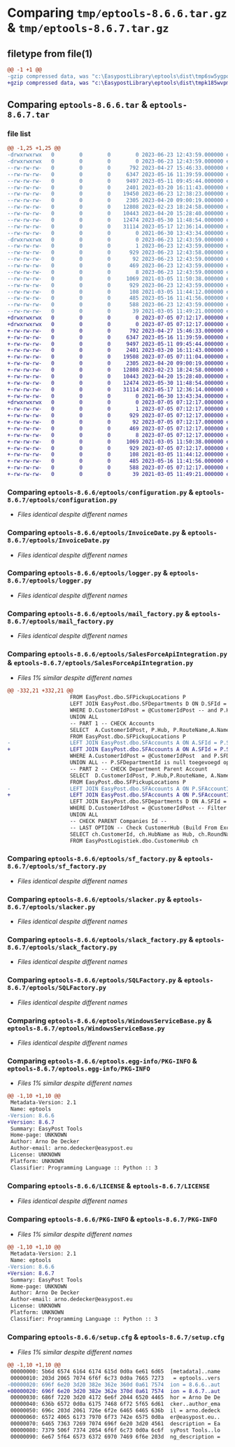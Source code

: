 # Comparing `tmp/eptools-8.6.6.tar.gz` & `tmp/eptools-8.6.7.tar.gz`

## filetype from file(1)

```diff
@@ -1 +1 @@
-gzip compressed data, was "c:\EasypostLibrary\eptools\dist\tmp6sw5ygpq\eptools-8.6.6.tar", last modified: Fri Jun 23 12:43:59 2023, max compression
+gzip compressed data, was "c:\EasypostLibrary\eptools\dist\tmpk185wvpm\eptools-8.6.7.tar", last modified: Wed Jul  5 07:12:17 2023, max compression
```

## Comparing `eptools-8.6.6.tar` & `eptools-8.6.7.tar`

### file list

```diff
@@ -1,25 +1,25 @@
-drwxrwxrwx   0        0        0        0 2023-06-23 12:43:59.000000 eptools-8.6.6/
-drwxrwxrwx   0        0        0        0 2023-06-23 12:43:59.000000 eptools-8.6.6/eptools/
--rw-rw-rw-   0        0        0      792 2023-04-27 15:46:33.000000 eptools-8.6.6/eptools/configuration.py
--rw-rw-rw-   0        0        0     6347 2023-05-16 11:39:59.000000 eptools-8.6.6/eptools/InvoiceDate.py
--rw-rw-rw-   0        0        0     9497 2023-05-11 09:45:44.000000 eptools-8.6.6/eptools/logger.py
--rw-rw-rw-   0        0        0     2401 2023-03-20 16:11:43.000000 eptools-8.6.6/eptools/mail_factory.py
--rw-rw-rw-   0        0        0    19450 2023-06-23 12:38:23.000000 eptools-8.6.6/eptools/SalesForceApiIntegration.py
--rw-rw-rw-   0        0        0     2305 2023-04-20 09:00:19.000000 eptools-8.6.6/eptools/sf_factory.py
--rw-rw-rw-   0        0        0    12808 2023-02-23 18:24:58.000000 eptools-8.6.6/eptools/slacker.py
--rw-rw-rw-   0        0        0    10443 2023-04-20 15:28:40.000000 eptools-8.6.6/eptools/slack_factory.py
--rw-rw-rw-   0        0        0    12474 2023-05-30 11:48:54.000000 eptools-8.6.6/eptools/SQLFactory.py
--rw-rw-rw-   0        0        0    31114 2023-05-17 12:36:14.000000 eptools-8.6.6/eptools/WindowsServiceBase.py
--rw-rw-rw-   0        0        0        0 2021-06-30 13:43:34.000000 eptools-8.6.6/eptools/__init__.py
-drwxrwxrwx   0        0        0        0 2023-06-23 12:43:59.000000 eptools-8.6.6/eptools.egg-info/
--rw-rw-rw-   0        0        0        1 2023-06-23 12:43:59.000000 eptools-8.6.6/eptools.egg-info/dependency_links.txt
--rw-rw-rw-   0        0        0      929 2023-06-23 12:43:58.000000 eptools-8.6.6/eptools.egg-info/PKG-INFO
--rw-rw-rw-   0        0        0       92 2023-06-23 12:43:59.000000 eptools-8.6.6/eptools.egg-info/requires.txt
--rw-rw-rw-   0        0        0      469 2023-06-23 12:43:59.000000 eptools-8.6.6/eptools.egg-info/SOURCES.txt
--rw-rw-rw-   0        0        0        8 2023-06-23 12:43:59.000000 eptools-8.6.6/eptools.egg-info/top_level.txt
--rw-rw-rw-   0        0        0     1069 2021-03-05 11:50:38.000000 eptools-8.6.6/LICENSE
--rw-rw-rw-   0        0        0      929 2023-06-23 12:43:59.000000 eptools-8.6.6/PKG-INFO
--rw-rw-rw-   0        0        0      108 2021-03-05 11:44:12.000000 eptools-8.6.6/pyproject.toml
--rw-rw-rw-   0        0        0      485 2023-05-16 11:41:56.000000 eptools-8.6.6/README.md
--rw-rw-rw-   0        0        0      588 2023-06-23 12:43:59.000000 eptools-8.6.6/setup.cfg
--rw-rw-rw-   0        0        0       39 2021-03-05 11:49:21.000000 eptools-8.6.6/setup.py
+drwxrwxrwx   0        0        0        0 2023-07-05 07:12:17.000000 eptools-8.6.7/
+drwxrwxrwx   0        0        0        0 2023-07-05 07:12:17.000000 eptools-8.6.7/eptools/
+-rw-rw-rw-   0        0        0      792 2023-04-27 15:46:33.000000 eptools-8.6.7/eptools/configuration.py
+-rw-rw-rw-   0        0        0     6347 2023-05-16 11:39:59.000000 eptools-8.6.7/eptools/InvoiceDate.py
+-rw-rw-rw-   0        0        0     9497 2023-05-11 09:45:44.000000 eptools-8.6.7/eptools/logger.py
+-rw-rw-rw-   0        0        0     2401 2023-03-20 16:11:43.000000 eptools-8.6.7/eptools/mail_factory.py
+-rw-rw-rw-   0        0        0    19508 2023-07-05 07:11:04.000000 eptools-8.6.7/eptools/SalesForceApiIntegration.py
+-rw-rw-rw-   0        0        0     2305 2023-04-20 09:00:19.000000 eptools-8.6.7/eptools/sf_factory.py
+-rw-rw-rw-   0        0        0    12808 2023-02-23 18:24:58.000000 eptools-8.6.7/eptools/slacker.py
+-rw-rw-rw-   0        0        0    10443 2023-04-20 15:28:40.000000 eptools-8.6.7/eptools/slack_factory.py
+-rw-rw-rw-   0        0        0    12474 2023-05-30 11:48:54.000000 eptools-8.6.7/eptools/SQLFactory.py
+-rw-rw-rw-   0        0        0    31114 2023-05-17 12:36:14.000000 eptools-8.6.7/eptools/WindowsServiceBase.py
+-rw-rw-rw-   0        0        0        0 2021-06-30 13:43:34.000000 eptools-8.6.7/eptools/__init__.py
+drwxrwxrwx   0        0        0        0 2023-07-05 07:12:17.000000 eptools-8.6.7/eptools.egg-info/
+-rw-rw-rw-   0        0        0        1 2023-07-05 07:12:17.000000 eptools-8.6.7/eptools.egg-info/dependency_links.txt
+-rw-rw-rw-   0        0        0      929 2023-07-05 07:12:17.000000 eptools-8.6.7/eptools.egg-info/PKG-INFO
+-rw-rw-rw-   0        0        0       92 2023-07-05 07:12:17.000000 eptools-8.6.7/eptools.egg-info/requires.txt
+-rw-rw-rw-   0        0        0      469 2023-07-05 07:12:17.000000 eptools-8.6.7/eptools.egg-info/SOURCES.txt
+-rw-rw-rw-   0        0        0        8 2023-07-05 07:12:17.000000 eptools-8.6.7/eptools.egg-info/top_level.txt
+-rw-rw-rw-   0        0        0     1069 2021-03-05 11:50:38.000000 eptools-8.6.7/LICENSE
+-rw-rw-rw-   0        0        0      929 2023-07-05 07:12:17.000000 eptools-8.6.7/PKG-INFO
+-rw-rw-rw-   0        0        0      108 2021-03-05 11:44:12.000000 eptools-8.6.7/pyproject.toml
+-rw-rw-rw-   0        0        0      485 2023-05-16 11:41:56.000000 eptools-8.6.7/README.md
+-rw-rw-rw-   0        0        0      588 2023-07-05 07:12:17.000000 eptools-8.6.7/setup.cfg
+-rw-rw-rw-   0        0        0       39 2021-03-05 11:49:21.000000 eptools-8.6.7/setup.py
```

### Comparing `eptools-8.6.6/eptools/configuration.py` & `eptools-8.6.7/eptools/configuration.py`

 * *Files identical despite different names*

### Comparing `eptools-8.6.6/eptools/InvoiceDate.py` & `eptools-8.6.7/eptools/InvoiceDate.py`

 * *Files identical despite different names*

### Comparing `eptools-8.6.6/eptools/logger.py` & `eptools-8.6.7/eptools/logger.py`

 * *Files identical despite different names*

### Comparing `eptools-8.6.6/eptools/mail_factory.py` & `eptools-8.6.7/eptools/mail_factory.py`

 * *Files identical despite different names*

### Comparing `eptools-8.6.6/eptools/SalesForceApiIntegration.py` & `eptools-8.6.7/eptools/SalesForceApiIntegration.py`

 * *Files 1% similar despite different names*

```diff
@@ -332,21 +332,21 @@
 					FROM EasyPost.dbo.SFPickupLocations P
 					LEFT JOIN EasyPost.dbo.SFDepartments D ON D.SFId = P.SFDepartmentId and P.CustomerIdPost = ''
 					WHERE D.CustomerIdPost = @CustomerIdPost -- and P.Hub is not null and P.Hub !='' and P.RouteName is not null and P.RouteName !=''
 					UNION ALL
 					-- PART 1 -- CHECK Accounts
 					SELECT  A.CustomerIdPost, P.Hub, P.RouteName,A.Name, 'SFAccount' as Location, 3 as Priority
 					FROM EasyPost.dbo.SFPickupLocations P
-					LEFT JOIN EasyPost.dbo.SFAccounts A ON A.SFId = P.SFAccountId and P.CustomerIdPost = ''
+					LEFT JOIN EasyPost.dbo.SFAccounts A ON A.SFId = P.SFAccountId and P.CustomerIdPost = '' and P.SFDepartmentId is null
 					WHERE A.CustomerIdPost = @CustomerIdPost  and P.SFDepartmentId is null -- and P.Hub is not null and P.Hub !='' and P.RouteName is not null and P.RouteName !=''
 					UNION ALL -- P.SFDepartmentId is null toegevoegd op 23/06
 					-- PART 2 -- CHECK Department Parent Account
 					SELECT  D.CustomerIdPost, P.Hub,P.RouteName, A.Name, 'SFDepartmentParentAccount' as Location, 4 as Priority
 					FROM EasyPost.dbo.SFPickupLocations P
-					LEFT JOIN EasyPost.dbo.SFAccounts A ON P.SFAccountId = A.SFId  and P.CustomerIdPost = '' -- Get Parent PickupLocations
+					LEFT JOIN EasyPost.dbo.SFAccounts A ON P.SFAccountId = A.SFId  and P.CustomerIdPost = '' and P.SFDepartmentId is null -- Get Parent PickupLocations
 					LEFT JOIN EasyPost.dbo.SFDepartments D ON A.SFId = D.SFAccountId -- Get Department Parent Account
 					WHERE D.CustomerIdPost = @CustomerIdPost -- Filter by DepartmentId
 					UNION ALL
 					-- CHECK PARENT Companies Id --
 					-- LAST OPTION -- Check CustomerHub (Build From Excels Logistics)
 					SELECT ch.CustomerId, ch.HubName as Hub, ch.RoundName as RouteName, c.Name, 'CustomerHub' as Location, 99 as Priority
 					FROM EasyPostLogistiek.dbo.CustomerHub ch
```

### Comparing `eptools-8.6.6/eptools/sf_factory.py` & `eptools-8.6.7/eptools/sf_factory.py`

 * *Files identical despite different names*

### Comparing `eptools-8.6.6/eptools/slacker.py` & `eptools-8.6.7/eptools/slacker.py`

 * *Files identical despite different names*

### Comparing `eptools-8.6.6/eptools/slack_factory.py` & `eptools-8.6.7/eptools/slack_factory.py`

 * *Files identical despite different names*

### Comparing `eptools-8.6.6/eptools/SQLFactory.py` & `eptools-8.6.7/eptools/SQLFactory.py`

 * *Files identical despite different names*

### Comparing `eptools-8.6.6/eptools/WindowsServiceBase.py` & `eptools-8.6.7/eptools/WindowsServiceBase.py`

 * *Files identical despite different names*

### Comparing `eptools-8.6.6/eptools.egg-info/PKG-INFO` & `eptools-8.6.7/eptools.egg-info/PKG-INFO`

 * *Files 1% similar despite different names*

```diff
@@ -1,10 +1,10 @@
 Metadata-Version: 2.1
 Name: eptools
-Version: 8.6.6
+Version: 8.6.7
 Summary: EasyPost Tools
 Home-page: UNKNOWN
 Author: Arno De Decker
 Author-email: arno.dedecker@easypost.eu
 License: UNKNOWN
 Platform: UNKNOWN
 Classifier: Programming Language :: Python :: 3
```

### Comparing `eptools-8.6.6/LICENSE` & `eptools-8.6.7/LICENSE`

 * *Files identical despite different names*

### Comparing `eptools-8.6.6/PKG-INFO` & `eptools-8.6.7/PKG-INFO`

 * *Files 1% similar despite different names*

```diff
@@ -1,10 +1,10 @@
 Metadata-Version: 2.1
 Name: eptools
-Version: 8.6.6
+Version: 8.6.7
 Summary: EasyPost Tools
 Home-page: UNKNOWN
 Author: Arno De Decker
 Author-email: arno.dedecker@easypost.eu
 License: UNKNOWN
 Platform: UNKNOWN
 Classifier: Programming Language :: Python :: 3
```

### Comparing `eptools-8.6.6/setup.cfg` & `eptools-8.6.7/setup.cfg`

 * *Files 1% similar despite different names*

```diff
@@ -1,10 +1,10 @@
 00000000: 5b6d 6574 6164 6174 615d 0d0a 6e61 6d65  [metadata]..name
 00000010: 203d 2065 7074 6f6f 6c73 0d0a 7665 7273   = eptools..vers
-00000020: 696f 6e20 3d20 382e 362e 360d 0a61 7574  ion = 8.6.6..aut
+00000020: 696f 6e20 3d20 382e 362e 370d 0a61 7574  ion = 8.6.7..aut
 00000030: 686f 7220 3d20 4172 6e6f 2044 6520 4465  hor = Arno De De
 00000040: 636b 6572 0d0a 6175 7468 6f72 5f65 6d61  cker..author_ema
 00000050: 696c 203d 2061 726e 6f2e 6465 6465 636b  il = arno.dedeck
 00000060: 6572 4065 6173 7970 6f73 742e 6575 0d0a  er@easypost.eu..
 00000070: 6465 7363 7269 7074 696f 6e20 3d20 4561  description = Ea
 00000080: 7379 506f 7374 2054 6f6f 6c73 0d0a 6c6f  syPost Tools..lo
 00000090: 6e67 5f64 6573 6372 6970 7469 6f6e 203d  ng_description =
```

